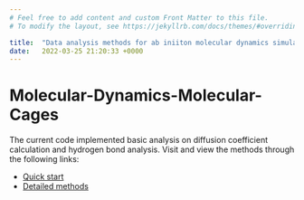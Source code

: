 ```yaml
---
# Feel free to add content and custom Front Matter to this file.
# To modify the layout, see https://jekyllrb.com/docs/themes/#overriding-theme-defaults

title:  "Data analysis methods for ab iniiton molecular dynamics simulations"
date:   2022-03-25 21:20:33 +0000
---
```


# Molecular-Dynamics-Molecular-Cages

The current code implemented basic analysis on diffusion coefficient calculation and hydrogen bond analysis. Visit and view the methods through the following links:

- [Quick start][Quick start]
- [Detailed methods][Detailed methods]

[Quick start]: https://lei-lei-alpha.github.io/Molecular-Dynamics-Molecular-Cages/Quickstart
[Detailed methods]: https://lei-lei-alpha.github.io/Molecular-Dynamics-Molecular-Cages/md_ana